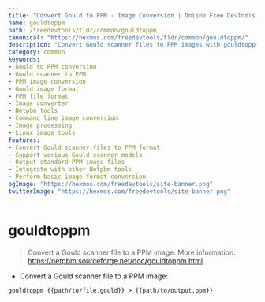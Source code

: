 ```yaml
---
title: "Convert Gould to PPM - Image Conversion | Online Free DevTools by Hexmos"
name: gouldtoppm
path: /freedevtools/tldr/common/gouldtoppm
canonical: "https://hexmos.com/freedevtools/tldr/common/gouldtoppm/"
description: "Convert Gould scanner files to PPM images with gouldtoppm. Easily transform image formats for wider compatibility. Free online tool, no registration required."
category: common
keywords:
- Gould to PPM conversion
- Gould scanner to PPM
- PPM image conversion
- Gould image format
- PPM file format
- Image converter
- Netpbm tools
- Command line image conversion
- Image processing
- Linux image tools
features:
- Convert Gould scanner files to PPM format
- Support various Gould scanner models
- Output standard PPM image files
- Integrate with other Netpbm tools
- Perform basic image format conversion
ogImage: "https://hexmos.com/freedevtools/site-banner.png"
twitterImage: "https://hexmos.com/freedevtools/site-banner.png"
---
```


# gouldtoppm

> Convert a Gould scanner file to a PPM image.
> More information: <https://netpbm.sourceforge.net/doc/gouldtoppm.html>.

- Convert a Gould scanner file to a PPM image:

`gouldtoppm {{path/to/file.gould}} > {{path/to/output.ppm}}`
